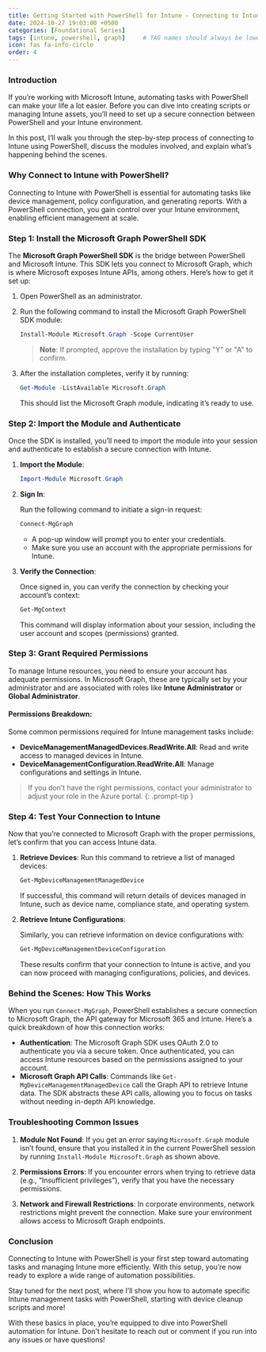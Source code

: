 ```yaml
---
title: Getting Started with PowerShell for Intune - Connecting to Intune
date: 2024-10-27 19:03:00 +0500
categories: [Foundational Series]
tags: [intune, powershell, graph]     # TAG names should always be lowercase
icon: fas fa-info-circle
order: 4
---
```


### Introduction

If you’re working with Microsoft Intune, automating tasks with PowerShell can make your life a lot easier. Before you can dive into creating scripts or managing Intune assets, you’ll need to set up a secure connection between PowerShell and your Intune environment. 

In this post, I’ll walk you through the step-by-step process of connecting to Intune using PowerShell, discuss the modules involved, and explain what’s happening behind the scenes.

### Why Connect to Intune with PowerShell?

Connecting to Intune with PowerShell is essential for automating tasks like device management, policy configuration, and generating reports. With a PowerShell connection, you gain control over your Intune environment, enabling efficient management at scale.

### Step 1: Install the Microsoft Graph PowerShell SDK

The **Microsoft Graph PowerShell SDK** is the bridge between PowerShell and Microsoft Intune. This SDK lets you connect to Microsoft Graph, which is where Microsoft exposes Intune APIs, among others. Here’s how to get it set up:

1. Open PowerShell as an administrator.
2. Run the following command to install the Microsoft Graph PowerShell SDK module:

   ```powershell
   Install-Module Microsoft.Graph -Scope CurrentUser
   ```

   > **Note**: If prompted, approve the installation by typing "Y" or "A" to confirm.

3. After the installation completes, verify it by running:

   ```powershell
   Get-Module -ListAvailable Microsoft.Graph
   ```

   This should list the Microsoft Graph module, indicating it’s ready to use.

### Step 2: Import the Module and Authenticate

Once the SDK is installed, you’ll need to import the module into your session and authenticate to establish a secure connection with Intune.

1. **Import the Module**:

   ```powershell
   Import-Module Microsoft.Graph
   ```

2. **Sign In**:

   Run the following command to initiate a sign-in request:

   ```powershell
   Connect-MgGraph
   ```

   - A pop-up window will prompt you to enter your credentials.
   - Make sure you use an account with the appropriate permissions for Intune.

3. **Verify the Connection**:

   Once signed in, you can verify the connection by checking your account’s context:

   ```powershell
   Get-MgContext
   ```

   This command will display information about your session, including the user account and scopes (permissions) granted.

### Step 3: Grant Required Permissions

To manage Intune resources, you need to ensure your account has adequate permissions. In Microsoft Graph, these are typically set by your administrator and are associated with roles like **Intune Administrator** or **Global Administrator**.

#### Permissions Breakdown:

Some common permissions required for Intune management tasks include:

- **DeviceManagementManagedDevices.ReadWrite.All**: Read and write access to managed devices in Intune.
- **DeviceManagementConfiguration.ReadWrite.All**: Manage configurations and settings in Intune.

> If you don’t have the right permissions, contact your administrator to adjust your role in the Azure portal.
{: .prompt-tip }

### Step 4: Test Your Connection to Intune

Now that you’re connected to Microsoft Graph with the proper permissions, let’s confirm that you can access Intune data.

1. **Retrieve Devices**: Run this command to retrieve a list of managed devices:

   ```powershell
   Get-MgDeviceManagementManagedDevice
   ```

   If successful, this command will return details of devices managed in Intune, such as device name, compliance state, and operating system.

2. **Retrieve Intune Configurations**:

   Similarly, you can retrieve information on device configurations with:

   ```powershell
   Get-MgDeviceManagementDeviceConfiguration
   ```

   These results confirm that your connection to Intune is active, and you can now proceed with managing configurations, policies, and devices.

### Behind the Scenes: How This Works

When you run `Connect-MgGraph`, PowerShell establishes a secure connection to Microsoft Graph, the API gateway for Microsoft 365 and Intune. Here’s a quick breakdown of how this connection works:

- **Authentication**: The Microsoft Graph SDK uses OAuth 2.0 to authenticate you via a secure token. Once authenticated, you can access Intune resources based on the permissions assigned to your account.
- **Microsoft Graph API Calls**: Commands like `Get-MgDeviceManagementManagedDevice` call the Graph API to retrieve Intune data. The SDK abstracts these API calls, allowing you to focus on tasks without needing in-depth API knowledge.

### Troubleshooting Common Issues

1. **Module Not Found**: If you get an error saying `Microsoft.Graph` module isn’t found, ensure that you installed it in the current PowerShell session by running `Install-Module Microsoft.Graph` as shown above.

2. **Permissions Errors**: If you encounter errors when trying to retrieve data (e.g., “Insufficient privileges”), verify that you have the necessary permissions.

3. **Network and Firewall Restrictions**: In corporate environments, network restrictions might prevent the connection. Make sure your environment allows access to Microsoft Graph endpoints.

### Conclusion

Connecting to Intune with PowerShell is your first step toward automating tasks and managing Intune more efficiently. With this setup, you’re now ready to explore a wide range of automation possibilities.

Stay tuned for the next post, where I’ll show you how to automate specific Intune management tasks with PowerShell, starting with device cleanup scripts and more!

With these basics in place, you’re equipped to dive into PowerShell automation for Intune. Don’t hesitate to reach out or comment if you run into any issues or have questions!

